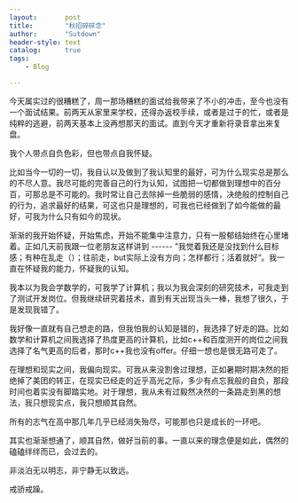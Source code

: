 ```yaml
---
layout:       post
title:        "秋招碎碎念"
author:       "Sutdown"
header-style: text
catalog:      true
tags:
    - Blog

---
```


今天属实过的很糟糕了，周一那场糟糕的面试给我带来了不小的冲击，至今也没有一个面试结果。前两天从家里来学校，还得办返校手续，或者是过于的忙，或者是纯粹的逃避，前两天基本上没再想那天的面试。直到今天才重新将录音拿出来复盘。



我个人带点自负色彩，但也带点自我怀疑。

比如当今一切的一切，我自认以及做到了我认知里的最好，可为什么现实总是那么的不尽人意。我尽可能的完善自己的行为认知，试图把一切都做到理想中的百分百，可那总是不可能的。我时常让自己去除掉一些脆弱的感情，决绝般的控制自己的行为，追求最好的结果，可这也只是理想的，可我也已经做到了如今能做的最好，可我为什么只有如今的现状。

渐渐的我开始怀疑，开始焦虑，开始不能集中注意力，只有一股郁结始终在心里堵着。正如几天前我跟一位老朋友这样讲到 ------ ”我觉着我还是没找到什么目标感；有种在乱走（）；往前走，but实际上没有方向；怎样都行；活着就好“。我一直在怀疑我的能力，怀疑我的认知。



我本以为我会学数学的，可我学了计算机；我以为我会深刻的研究技术，可我走到了测试开发岗位。但我继续研究着技术，直到有天出现当头一棒，我想了很久，于是发现我错了。

我好像一直就有自己想走的路，但我怕我的认知是错的，我选择了好走的路。比如数学和计算机之间我选择了热度更高的计算机，比如c++和百度测开的岗位之间我选择了名气更高的后者，那时c++我也没有offer。仔细一想也是很无路可走了。

在理想和现实之间，我偏向现实。可我从来没割舍过理想，正如暑期时期决然的拒绝掉了美团的转正，在现实已经走的近乎高光之际，多少有点忘我般的自负，那段时间也着实没有脚踏实地。对于理想，我从未有过毅然决然的一条路走到黑的想法，我只想现实点，我只想顺其自然。

所有的志气在高中那几年几乎已经消失殆尽，可能那也只是成长的一环吧。



其实也渐渐想通了，顺其自然，做好当前的事。一直以来的理念便是如此，偶然的磕磕绊绊而已，会过去的。

非淡泊无以明志，非宁静无以致远。

戒骄戒躁。